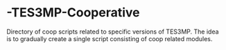 # -TES3MP-Cooperative
Directory of coop scripts related to specific versions of TES3MP. The idea is to gradually create a single script consisting of coop related modules.
